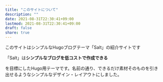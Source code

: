 ```yaml
---
title: "このサイトについて"
description: ""
date: 2021-08-31T22:30:41+09:00
lastmod: 2021-08-31T22:30:41+09:00
draft: false
share: true
---
```


このサイトはシンプルなHugoブログテーマ「Salt」の紹介サイトです

「Salt」は**シンプルなブログを低コストで作成できる**

を目標にしたHugo用テーマです。名前の通り、できるだけ素材そのものを引き出せるようなシンプルなデザイン・レイアウトにしました。
